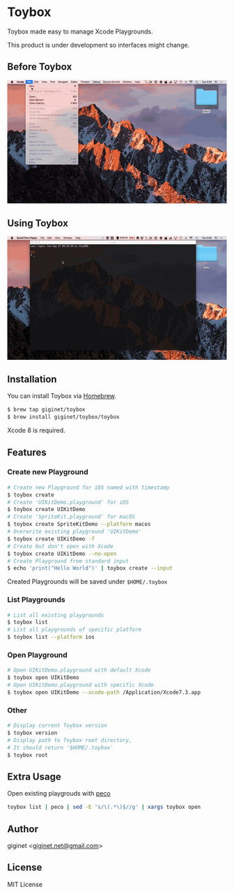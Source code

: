 # Toybox

Toybox made easy to manage Xcode Playgrounds.

This product is under development so interfaces might change.

## Before Toybox

![](Documentation/Images/before.gif)

## Using Toybox

![](Documentation/Images/after.gif)

## Installation

You can install Toybox via [Homebrew](http://brew.sh/index.html).

```sh
$ brew tap giginet/toybox
$ brew install giginet/toybox/toybox
```

Xcode 8 is required.

## Features

### Create new Playground

```sh
# Create new Playground for iOS named with timestamp
$ toybox create
# Create 'UIKitDemo.playground' for iOS
$ toybox create UIKitDemo
# Create 'SpriteKit.playground' for macOS
$ toybox create SpriteKitDemo --platform macos
# Overwrite existing playground 'UIKitDemo'
$ toybox create UIKitDemo -f
# Create but don't open with Xcode
$ toybox create UIKitDemo --no-open
# Create Playground from standard input
$ echo 'print("Hello World")' | toybox create --input
```

Created Playgrounds will be saved under `$HOME/.toybox`

### List Playgrounds

```sh
# List all existing playgrounds
$ toybox list
# List all playgrounds of specific platform
$ toybox list --platform ios
```

### Open Playground

```sh
# Open UIKitDemo.playground with default Xcode
$ toybox open UIKitDemo
# Open UIKitDemo.playground with specific Xcode
$ toybox open UIKitDemo --xcode-path /Application/Xcode7.3.app
```

### Other

```sh
# Display current Toybox version
$ toybox version
# Display path to Toybox root directory,
# It should return '$HOME/.toybox'
$ toybox root
```

## Extra Usage

Open existing playgrouds with [peco](https://github.com/peco/peco)

```sh
toybox list | peco | sed -E 's/\(.*\)$//g' | xargs toybox open
```

## Author

giginet <<giginet.net@gmail.com>>

## License

MIT License

